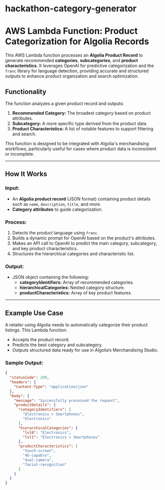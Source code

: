 # hackathon-category-generator
# AWS Lambda Function: Product Categorization for Algolia Records

This AWS Lambda function processes an **Algolia Product Record** to generate recommended **categories**, **subcategories**, and **product characteristics**. It leverages OpenAI for predictive categorization and the `franc` library for language detection, providing accurate and structured outputs to enhance product organization and search optimization.

## Functionality

The function analyzes a given product record and outputs:

1. **Recommended Category:** The broadest category based on product attributes.  
2. **Subcategory:** A more specific type derived from the product data.  
3. **Product Characteristics:** A list of notable features to support filtering and search.  

This function is designed to be integrated with Algolia's merchandising workflows, particularly useful for cases where product data is inconsistent or incomplete.

---

## How It Works

### Input: 
- An **Algolia product record** (JSON format) containing product details such as `name`, `description`, `title`, and more.  
- **Category attributes** to guide categorization.  

### Process:
1. Detects the product language using `franc`.  
2. Builds a dynamic prompt for OpenAI based on the product's attributes.  
3. Makes an API call to OpenAI to predict the main category, subcategory, and key product characteristics.  
4. Structures the hierarchical categories and characteristic list.  

### Output:
- JSON object containing the following:  
  - **categoryIdentifiers:** Array of recommended categories.  
  - **hierarchicalCategories:** Nested category structure.  
  - **productCharacteristics:** Array of key product features.  

---

## Example Use Case

A retailer using Algolia needs to automatically categorize their product listings. This Lambda function:  
- Accepts the product record.  
- Predicts the best category and subcategory.  
- Outputs structured data ready for use in Algolia’s Merchandising Studio.  

### Sample Output:
```json
{
  "statusCode": 200,
  "headers": {
    "Content-Type": "application/json"
  },
  "body": {
    "message": "Successfully processed the request",
    "productDetails": {
      "categoryIdentifiers": [
        "Electronics > Smartphones",
        "Electronics"
      ],
      "hierarchicalCategories": {
        "lvl0": "Electronics",
        "lvl1": "Electronics > Smartphones"
      },
      "productCharacteristics": [
        "touch-screen",
        "4G-capable",
        "dual-camera",
        "facial-recognition"
      ]
    }
  }
}

